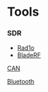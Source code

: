 # Tools

### SDR

* [Rad1o](https://app.gitbook.com/@andreas-uebener/s/automotivesecwiki/~/edit/drafts/-Lm_8SwzbSMGVVs4M7dm/tools/rad1o)
* [BladeRF](https://app.gitbook.com/@andreas-uebener/s/automotivesecwiki/~/edit/drafts/-Lm_8SwzbSMGVVs4M7dm/tools/bladerf)

[CAN](https://app.gitbook.com/@andreas-uebener/s/automotivesecwiki/~/edit/drafts/-Lm_8SwzbSMGVVs4M7dm/tools/can)

[Bluetooth](https://app.gitbook.com/@andreas-uebener/s/automotivesecwiki/~/edit/drafts/-Lm_8SwzbSMGVVs4M7dm/tools/bluetooth)

